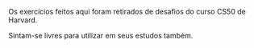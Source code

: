 Os exercícios feitos aqui foram retirados de desafios do curso CS50 de Harvard.

Sintam-se livres para utilizar em seus estudos também.
